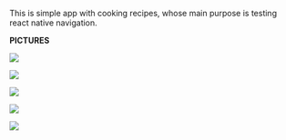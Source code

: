This is simple app with cooking recipes, whose main purpose is testing react native navigation.

**PICTURES**

![](./assets/screenshots/1.jpg)

![](./assets/screenshots/2.jpg)

![](./assets/screenshots/3.jpg)

![](./assets/screenshots/4.jpg)

![](./assets/screenshots/5.jpg)